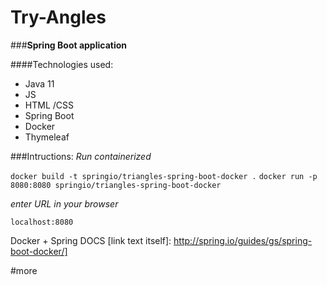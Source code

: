 # Try-Angles
###**Spring Boot application**

####Technologies used:
  * Java 11
  * JS
  * HTML /CSS
  * Spring Boot
  * Docker
  * Thymeleaf

###Intructions:
_Run containerized_

`docker build -t springio/triangles-spring-boot-docker .`
`docker run -p 8080:8080 springio/triangles-spring-boot-docker`

_enter URL in your browser_

`localhost:8080`

Docker + Spring DOCS [link text itself]: http://spring.io/guides/gs/spring-boot-docker/]

#more
